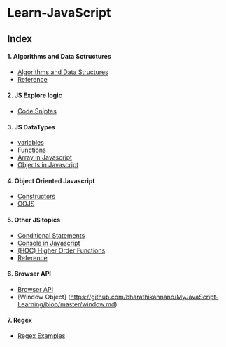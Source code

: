 # Learn-JavaScript

## Index
  #### 1. Algorithms and Data Sctructures
   - [Algorithms and Data Structures](https://github.com/bharathikannano/MyJavaScript-Learning/blob/master/Algorithms%20and%20Data%20Structures.md)
   - [Reference](https://github.com/bharathikannano/MyJavaScript-Learning/blob/master/AlgorithmRef.md)


  #### 2. JS Explore logic
   - [Code Sniptes](https://github.com/bharathikannano/MyJavaScript-Learning/blob/master/ExploreLogics.md)
  
  #### 3. JS DataTypes
   - [variables](https://github.com/bharathikannano/MyJavaScript-Learning/blob/master/variable-declaration.md)
   - [Functions](https://github.com/bharathikannano/MyJavaScript-Learning/blob/master/Functions.md)
   - [Array in Javascript](https://github.com/bharathikannano/MyJavaScript-Learning/blob/master/Array_in_JS.md)
   - [Objects in Javascript](https://github.com/bharathikannano/MyJavaScript-Learning/blob/master/Object-in-JS.md)
   
  #### 4. Object Oriented Javascript
   - [Constructors](https://github.com/bharathikannano/MyJavaScript-Learning/blob/master/constructors.md)
   - [OOJS](https://github.com/bharathikannano/MyJavaScript-Learning/blob/master/OOJS.md)
   
  #### 5. Other JS topics
   - [Conditional Statements](https://github.com/bharathikannano/MyJavaScript-Learning/blob/master/conditionalStatements.md)
   - [Console in Javascript](https://github.com/bharathikannano/MyJavaScript-Learning/blob/master/Console.log(%22OutPut%22).md)
   - [(HOC) Higher Order Functions](https://github.com/bharathikannano/MyJavaScript-Learning/blob/master/higherOrderFunctions.md)
   - [Reference](https://github.com/bharathikannano/MyJavaScript-Learning/blob/master/OddOccurrencesInArray.md)
  
  #### 6. Browser API
   - [Browser API](https://github.com/bharathikannano/MyJavaScript-Learning/blob/master/Browser%20API.md)
   - [Window Object] (https://github.com/bharathikannano/MyJavaScript-Learning/blob/master/window.md)
   
  #### 7. Regex
   - [Regex Examples](https://github.com/bharathikannano/MyJavaScript-Learning/blob/master/RegexLogic.md)
